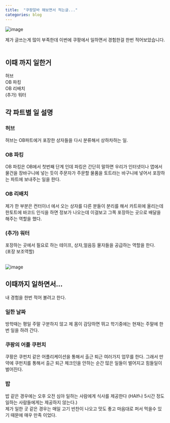 ```yaml
---
title:  "쿠팡알바 해보면서 적는글..."
categories: blog
---
```

![image](https://news.coupang.com/wp-content/uploads/2019/07/fc_0.png)

제가 글쓰는게 많이 부족한데 이번에 쿠팡에서 일하면서 경험한걸 한번 적어보았습니다.<br><br>

## 이때 까지 일한거
허브<br>
OB 파킹<br>
OB 리배치<br>
(추가) 워터<br>
## 각 파트별 일 설명

### 허브
허브는 OB파트에거 포장한 상자들을 다시 분류해서 상하차하는 일.

### OB 파킹
OB 파킹은 OB에서 첫번째 단계 인데 파킹은 간단히 말하면 우리가 인터넷이나 앱에서 물건을 장바구니에 넣는 듯이 주문자가 주문할 물품을 토트라는 바구니에 넣어서 포장하는 파트에 보내주는 일을 한다.

### OB 리배치

제가 한 부분은 컨터이너 에서 오는 상자를 다른 분들이 분리를 해서 카트위에 올리는데 한토트에 바코드 인식을 하면 정보가 나오는데 이걸보고 그쪽 포장하는 곳으로 배달을 해주는 역할을 했다.

### (추가) 워터
포장하는 곳에서 필요로 하는 테이프, 상자,얼음등 물자들을 공급하는 역할을 한다.<br>
(포장 보조역할)<br><br>

![image](https://images.unsplash.com/photo-1504376830547-506dedfe1fe9?ixlib=rb-1.2.1&ixid=MnwxMjA3fDB8MHxwaG90by1wYWdlfHx8fGVufDB8fHx8&auto=format&fit=crop&w=1100&q=80)

## 이때까지 일하면서...
내 경험을 한번 적어 볼려고 한다.

### 일한 날짜
방학때는 평일 주말 구분하지 않고 제 몸이 감당하면 뛰고 학기중에는 현재는 주말에 한번 일을 하려 간다.<br>

### 쿠팡의 어플 쿠펀치
쿠팡은 쿠펀치 같은 어플리케이션을 통해서 출근 퇴근 여러가지 업무를 한다. 그래서 만약에 쿠펀치를 통해서 출근 퇴근 체크인을 안하는 순간 많은 일들이 벌어지고 힘들일이 벌어진다.<br>

### 밥
밥 같은 경우에는 오후 오전 심야 일하는 사람에게 식사를 제공한다 (HAlf나 5시간 정도 일하는 사람들에게는 제공하지 않는다.)<br>
제가 일한 곳 같은 경우는 매일 고기 반찬이 나오고 맛도 좋고 마음대로 퍼서 먹을수 있기 때문에 매우 만족 이었다.

